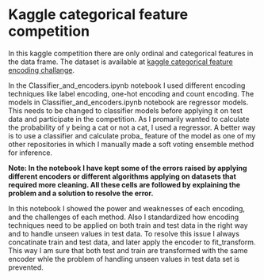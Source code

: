 # Kaggle categorical feature competition

In this kaggle competition there are only ordinal and categorical features in the data frame. The dataset is available at [kaggle categorical feature encoding challange](https://www.kaggle.com/c/cat-in-the-dat).

In the Classifier_and_encoders.ipynb notebook I used different encoding techniques like label encoding, one-hot encoding and count encoding. The models in Classifier_and_encoders.ipynb notebook are regressor models. This needs to be changed to classifier models before applying it on test data and participate in the competition. As I promarily wanted to calculate the probability of y being a cat or not a cat, I used a regressor. A better way is to use a classifier and calculate proba_ feature of the model as one of my other repositories in which I manually made a soft voting ensemble method for inference.

**Note: In the notebook I have kept some of the errors raised by applying different encoders or different algorithms applying on datasets that required more cleaning. All these cells are followed by explaining the problem and a solution to resolve the error.**

In this notebook I showed the power and weaknesses of each encoding, and the challenges of each method. Also I standardized how encoding techniques need to be applied on both train and test data in the right way and to handle unseen values in test data. To resolve this issue I always concatinate train and test data, and later apply the encoder to fit_transform. This way I am sure that both test and train are transformed with the same encoder whle the problem of handling unseen values in test data set is prevented.
